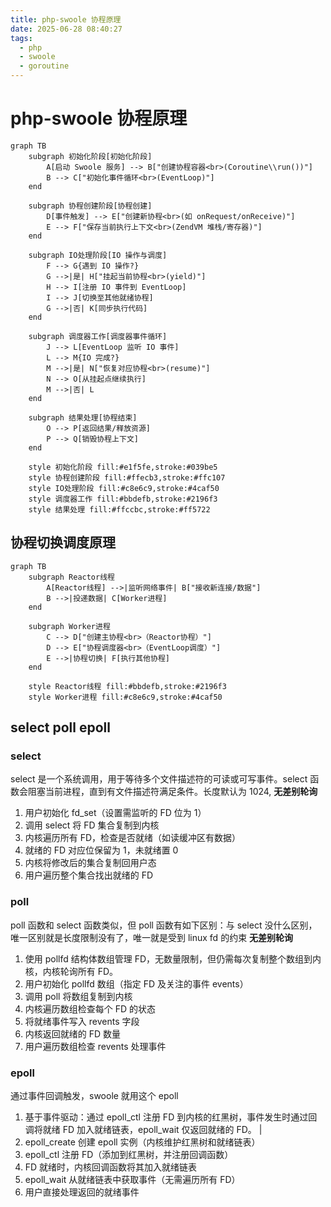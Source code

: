 ```yaml
---
title: php-swoole 协程原理
date: 2025-06-28 08:40:27
tags:
  - php
  - swoole
  - goroutine
---
```


# php-swoole 协程原理

```mermaid
graph TB
    subgraph 初始化阶段[初始化阶段]
        A[启动 Swoole 服务] --> B["创建协程容器<br>(Coroutine\\run())"]
        B --> C["初始化事件循环<br>(EventLoop)"]
    end

    subgraph 协程创建阶段[协程创建]
        D[事件触发] --> E["创建新协程<br>(如 onRequest/onReceive)"]
        E --> F["保存当前执行上下文<br>(ZendVM 堆栈/寄存器)"]
    end

    subgraph IO处理阶段[IO 操作与调度]
        F --> G{遇到 IO 操作?}
        G -->|是| H["挂起当前协程<br>(yield)"]
        H --> I[注册 IO 事件到 EventLoop]
        I --> J[切换至其他就绪协程]
        G -->|否| K[同步执行代码]
    end

    subgraph 调度器工作[调度器事件循环]
        J --> L[EventLoop 监听 IO 事件]
        L --> M{IO 完成?}
        M -->|是| N["恢复对应协程<br>(resume)"]
        N --> O[从挂起点继续执行]
        M -->|否| L
    end

    subgraph 结果处理[协程结束]
        O --> P[返回结果/释放资源]
        P --> Q[销毁协程上下文]
    end

    style 初始化阶段 fill:#e1f5fe,stroke:#039be5
    style 协程创建阶段 fill:#ffecb3,stroke:#ffc107
    style IO处理阶段 fill:#c8e6c9,stroke:#4caf50
    style 调度器工作 fill:#bbdefb,stroke:#2196f3
    style 结果处理 fill:#ffccbc,stroke:#ff5722
```

## 协程切换调度原理

```mermaid
graph TB
    subgraph Reactor线程
        A[Reactor线程] -->|监听网络事件| B["接收新连接/数据"]
        B -->|投递数据| C[Worker进程]
    end

    subgraph Worker进程
        C --> D["创建主协程<br>（Reactor协程）"]
        D --> E["协程调度器<br>（EventLoop调度）"]
        E -->|协程切换| F[执行其他协程]
    end

    style Reactor线程 fill:#bbdefb,stroke:#2196f3
    style Worker进程 fill:#c8e6c9,stroke:#4caf50
```

## select poll epoll

### select

select 是一个系统调用，用于等待多个文件描述符的可读或可写事件。select 函数会阻塞当前进程，直到有文件描述符满足条件。长度默认为 1024, **无差别轮询**

1. 用户初始化 fd_set（设置需监听的 FD 位为 1）
2. 调用 select 将 FD 集合复制到内核
3. 内核遍历所有 FD，检查是否就绪（如读缓冲区有数据）
4. 就绪的 FD 对应位保留为 1，未就绪置 0
5. 内核将修改后的集合复制回用户态
6. 用户遍历整个集合找出就绪的 FD

### poll

poll 函数和 select 函数类似，但 poll 函数有如下区别：与 select 没什么区别，唯一区别就是长度限制没有了，唯一就是受到 linux fd 的约束 **无差别轮询**

1. 使用 pollfd 结构体数组管理 FD，无数量限制，但仍需每次复制整个数组到内核，内核轮询所有 FD。
2. 用户初始化 pollfd 数组（指定 FD 及关注的事件 events）
3. 调用 poll 将数组复制到内核
4. 内核遍历数组检查每个 FD 的状态
5. 将就绪事件写入 revents 字段
6. 内核返回就绪的 FD 数量
7. 用户遍历数组检查 revents 处理事件

### epoll

通过事件回调触发，swoole 就用这个 epoll

1. 基于事件驱动：通过 epoll_ctl 注册 FD 到内核的红黑树，事件发生时通过回调将就绪 FD 加入就绪链表，epoll_wait 仅返回就绪的 FD。 |
2. epoll_create 创建 epoll 实例（内核维护红黑树和就绪链表）
3. epoll_ctl 注册 FD（添加到红黑树，并注册回调函数）
4. FD 就绪时，内核回调函数将其加入就绪链表
5. epoll_wait 从就绪链表中获取事件（无需遍历所有 FD）
6. 用户直接处理返回的就绪事件
